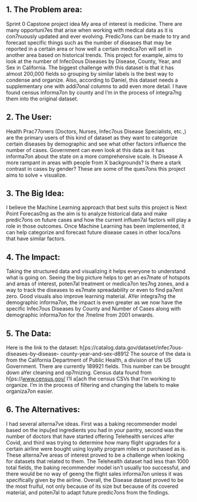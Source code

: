 ## 1. The Problem area:
Sprint 0 Capstone project idea
My area of interest is medicine. There are many opportuni7es that arise when working with medical data as it is con7nuously updated and ever evolving. Predic7ons can be made to try and forecast specific things such as the number of diseases that may be reported in a certain area or how well a certain medica7on will sell in another area based on historical trends. This project for example, aims to look at the number of Infec0ous Diseases by Disease, County, Year, and Sex in California.
The biggest challenge with this dataset is that it has almost 200,000 fields so grouping by similar labels is the best way to condense and organize. Also, according to Daniel, this dataset needs a supplementary one with addi7onal columns to add even more detail. I have found census informa7on by county and I’m in the process of integra7ng them into the original dataset.

## 2. The User:
Health Prac77oners (Doctors, Nurses, Infec7ous Disease Specialists, etc.,) are the primary users of this kind of dataset as they want to categorize certain diseases by demographic and see what other factors influence the number of cases. Government can even look at this data as it has informa7on about the state on a more comprehensive scale.
Is Disease A more rampant in areas with people from X backgrounds? Is there a stark contrast in cases by gender? These are some of the ques7ons this project aims to solve + visualize.

## 3. The Big Idea:
I believe the Machine Learning approach that best suits this project is Next Point Forecas0ng as the aim is to analyze historical data and make predic7ons on future cases and how the current influen7al factors will play a role in those outcomes. Once Machine Learning has been implemented, it can help categorize and forecast future disease cases in other loca7ons that have similar factors.

## 4. The Impact:
Taking the structured data and visualizing it helps everyone to understand what is going on. Seeing the big picture helps to get an es7mate of hotspots and areas of interest, poten7al treatment or medica7on tes7ng zones, and a way to track the diseases to es7mate spreadability or even to find pa7ent zero. Good visuals also improve learning material. AYer integra7ng the demographic informa7on, the impact is even greater as we now have the specific Infec7ous
Diseases by County and Number of Cases along with demographic informa7on for the 7meline from 2001 onwards.
## 5. The Data:
Here is the link to the dataset: h[ps://catalog.data.gov/dataset/infec7ous-diseases-by-disease- county-year-and-sex-d8912
The source of the data is from the California Department of Public Health, a division of the US Government.
There are currently 189921 fields. This number can be brought down aYer cleaning and op7mizing. Census data found from h[ps://www.census.gov/
I’ll a[ach the census CSVs that I’m working to organize. I’m in the process of filtering and changing the labels to make organiza7on easier.

## 6. The Alternatives:
I had several alterna7ve ideas. First was a baking recommender model based on the inpu[ed ingredients you had in your pantry, second was the number of doctors that have started offering Telehealth services aYer Covid, and third was trying to determine how many flight upgrades for a certain airline were bought using loyalty program miles or purchased as is.
These alterna7ve areas of interest proved to be a challenge when looking for datasets that related to them. The Telehealth dataset had less than 1000 total fields, the baking recommender model isn’t usually too successful, and there would be no way of geeng the flight sales informa7on unless it was specifically given by the airline.
Overall, the Disease dataset proved to be the most fruiful, not only because of its size but because of its covered material, and poten7al to adapt future predic7ons from the findings.
   
